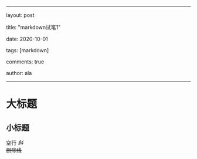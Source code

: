 ﻿---

layout: post

title: "markdown试笔1"

date:   2020-10-01

tags: [markdown]

comments: true

author: ala

---


# 大标题  
## 小标题



空行
*斜*  
~~删除线~~

